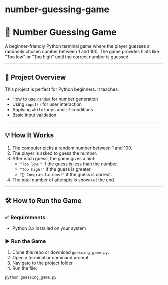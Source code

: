 # number-guessing-game
# 🎯 Number Guessing Game

A beginner-friendly Python terminal game where the player guesses a randomly chosen number between 1 and 100. The game provides hints like "Too low" or "Too high" until the correct number is guessed.

---

## 📌 Project Overview

This project is perfect for Python beginners. It teaches:
- How to use `random` for number generation
- Using `input()` for user interaction
- Applying `while` loops and `if` conditions
- Basic input validation

---

## 💡 How It Works

1. The computer picks a random number between 1 and 100.
2. The player is asked to guess the number.
3. After each guess, the game gives a hint:
   - `"Too low!"` if the guess is less than the number.
   - `"Too high!"` if the guess is greater.
   - `"🎉 Congratulations!"` if the guess is correct.
4. The total number of attempts is shown at the end.

---

## 🛠️ How to Run the Game

### ✅ Requirements
- Python 3.x installed on your system

### ▶️ Run the Game

1. Clone this repo or download `guessing_game.py`.
2. Open a terminal or command prompt.
3. Navigate to the project folder.
4. Run the file:

```bash
python guessing_game.py

